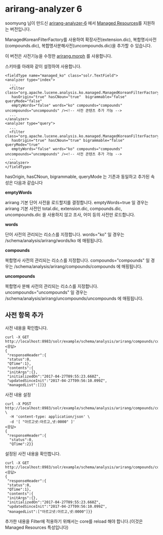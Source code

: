 arirang-analyzer 6
=================

soomyung 님이 만드신 [arirang-analyzer-6](https://github.com/soomyung/arirang-analyzer-6) 에서 [Managed Resources](https://cwiki.apache.org/confluence/display/solr/Managed+Resources)를 지원하는 버전입니다.  

ManagedKoreanFilterFactory를 사용하여 확장사전(extension.dic), 복합명사사전(compounds.dic), 복합명사분해사전(uncompounds.dic)을 추가할 수 있습니다.

이 버전은 사전기능을 수정한 [arirang.morph](https://github.com/ddoleye/arirang.morph) 를 사용합니다.

스키마를 아래와 같이 설정하여 사용합니다.

    <fieldType name="managed_ko" class="solr.TextField">
    <analyzer type="index">
      ...
      <filter class="org.apache.lucene.analysis.ko.managed.ManagedKoreanFilterFactory"
       hasOrigin="true" hasCNoun="true"  bigrammable="false" queryMode="false"
       emptyWords="false" words="ko" compounds="compounds" uncompounds="uncompounds" /><!-- 사전 콘텐츠 추가 가능 -->
      ...
    </analyzer>
    <analyzer type="query">
      ...
      <filter class="org.apache.lucene.analysis.ko.managed.ManagedKoreanFilterFactory"
       hasOrigin="true" hasCNoun="true" bigrammable="false" queryMode="true" 
       emptyWords="false" words="ko" compounds="compounds" uncompounds="uncompounds" /><!-- 사전 콘텐츠 추가 가능 -->
      ...
    </analyzer>
    </fieldType>

hasOrigin, hasCNoun, bigrammable, queryMode 는 기존과 동일하고 추가된 속성은 다음과 같습니다

**emptyWords**

arirang 기본 단어 사전을 로드할지를 결정합니다. emptyWords=true 일 경우는 arirang 기본 사전인 total.dic, extension.dic, compounds.dic, uncompounds.dic 을 사용하지 않고 조사, 어미 등의 사전만 로드합니다.

**words**

단어 사전의 관리되는 리소스를 지정합니다. words="ko" 일 경우는 /schema/analysis/arirang/words/ko 에 매핑됩니다.

**compounds**

복합명사 사전의 관리되는 리소스를 지정합니다. compounds="compounds" 일 경우는 /schema/analysis/arirang/compounds/compounds 에 매핑됩니다.

**uncompounds**

복합명사 분해 사전의 관리되는 리소스를 지정합니다. uncompounds="uncompounds" 일 경우는 /schema/analysis/arirang/uncompounds/uncompounds 에 매핑됩니다.


사전 항목 추가
-------------------

사전 내용을 확인합니다.

    curl -X GET http://localhost:8983/solr/example/schema/analysis/arirang/compounds/compounds
    <응답>
    {
     "responseHeader":{
     "status":0,
     "QTime":1},
     "contents":{
     "initArgs":{},
     "initializedOn":"2017-04-27T09:55:23.660Z",
     "updatedSinceInit":"2017-04-27T09:56:10.099Z",
     "managedList":[]}}

사전 내용 설정
  
    curl -X POST http://localhost:8983/solr/example/schema/analysis/arirang/compounds/compounds \
      -H 'content-type: application/json' \
      -d '[ "아르고넷:아르고,넷:0000" ]'
    <응답>
    {
     "responseHeader":{
      "status":0,
      "QTime":2}}
      

설정된 사전 내용을 확인합니다.

    curl -X GET http://localhost:8983/solr/example/schema/analysis/arirang/compounds/compounds
    <응답>
    {
     "responseHeader":{
     "status":0,
     "QTime":1},
     "contents":{
     "initArgs":{},
     "initializedOn":"2017-04-27T09:55:23.660Z",
     "updatedSinceInit":"2017-04-27T09:56:10.099Z",
     "managedList":["아르고넷:아르고,넷:0000"]}}

추가한 내용을 Filter에 적용하기 위해서는 core를 reload 해야 합니다.(이것은 Managed Resources 특성입니다)

